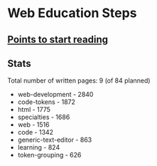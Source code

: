 # Web Education Steps

## [Points to start reading](pages/README.md)

## Stats

  Total number of written pages: 9 (of 84 planned)
  
- web-development - 2840
- code-tokens - 1872
- html - 1775
- specialties - 1686
- web - 1516
- code - 1342
- generic-text-editor - 863
- learning - 824
- token-grouping - 626
